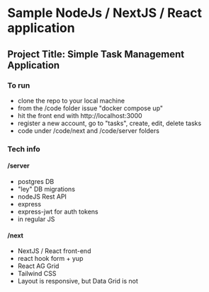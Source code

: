 # Sample NodeJs / NextJS / React application

## Project Title: Simple Task Management Application

### To run
* clone the repo to your local machine
* from the /code folder issue "docker compose up"
* hit the front end with http://localhost:3000
* register a new account, go to "tasks", create, edit, delete tasks
* code under /code/next and /code/server folders

### Tech info

#### /server
* postgres DB
* "ley" DB migrations
* nodeJS Rest API
* express
* express-jwt for auth tokens
* in regular JS 

#### /next
* NextJS / React front-end
* react hook form + yup
* React AG Grid
* Tailwind CSS
* Layout is responsive, but Data Grid is not